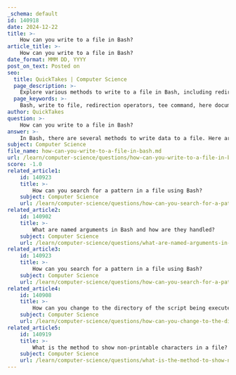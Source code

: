 ```yaml
---
_schema: default
id: 140918
date: 2024-12-22
title: >-
    How can you write to a file in Bash?
article_title: >-
    How can you write to a file in Bash?
date_format: MMM DD, YYYY
post_on_text: Posted on
seo:
  title: QuickTakes | Computer Science
  page_description: >-
    Explore various methods to write to a file in Bash, including redirection operators, the tee command, here documents, and the printf function.
  page_keywords: >-
    Bash, write to file, redirection operators, tee command, here documents, printf, file output, append, overwrite, shell scripting
author: QuickTakes
question: >-
    How can you write to a file in Bash?
answer: >-
    In Bash, there are several methods to write data to a file. Here are four common techniques:\n\n1. **Redirection Operators**:\n   - To create a new file and write output to it, you can use the `>` operator. For example:\n     ```bash\n     echo "Hello, World!" > file.txt\n     ```\n     This command will create `file.txt` and write "Hello, World!" into it. If `file.txt` already exists, its contents will be overwritten.\n   - To append output to an existing file, use the `>>` operator:\n     ```bash\n     echo "Another line" >> file.txt\n     ```\n     This will add "Another line" to the end of `file.txt` without deleting its current contents.\n\n2. **Using the `tee` Command**:\n   - The `tee` command reads from standard input and writes to standard output and files. It can be used to write output to a file while also displaying it on the terminal. For example:\n     ```bash\n     echo "This will be seen and saved" | tee file.txt\n     ```\n     By default, `tee` overwrites the file. To append to the file instead, use the `-a` option:\n     ```bash\n     echo "This will be appended" | tee -a file.txt\n     ```\n\n3. **Here Documents**:\n   - A Here Document allows you to write multiple lines of text to a file. You can use it as follows:\n     ```bash\n     cat <<EOF > file.txt\n     This is line 1\n     This is line 2\n     EOF\n     ```\n     This will create `file.txt` and write the two lines into it.\n\n4. **Using `printf`**:\n   - The `printf` command can also be used to write formatted text to a file. For example:\n     ```bash\n     printf "Line 1\nLine 2\n" > file.txt\n     ```\n     This will create `file.txt` and write "Line 1" and "Line 2" into it, with each line ending in a newline character.\n\nThese methods provide flexibility in how you can write to files in Bash, whether you want to overwrite existing content, append to it, or write multiple lines at once.
subject: Computer Science
file_name: how-can-you-write-to-a-file-in-bash.md
url: /learn/computer-science/questions/how-can-you-write-to-a-file-in-bash
score: -1.0
related_article1:
    id: 140923
    title: >-
        How can you search for a pattern in a file using Bash?
    subject: Computer Science
    url: /learn/computer-science/questions/how-can-you-search-for-a-pattern-in-a-file-using-bash
related_article2:
    id: 140902
    title: >-
        What are named arguments in Bash and how are they handled?
    subject: Computer Science
    url: /learn/computer-science/questions/what-are-named-arguments-in-bash-and-how-are-they-handled
related_article3:
    id: 140923
    title: >-
        How can you search for a pattern in a file using Bash?
    subject: Computer Science
    url: /learn/computer-science/questions/how-can-you-search-for-a-pattern-in-a-file-using-bash
related_article4:
    id: 140908
    title: >-
        How can you change to the directory of the script being executed?
    subject: Computer Science
    url: /learn/computer-science/questions/how-can-you-change-to-the-directory-of-the-script-being-executed
related_article5:
    id: 140919
    title: >-
        What is the method to show non-printable characters in a file?
    subject: Computer Science
    url: /learn/computer-science/questions/what-is-the-method-to-show-nonprintable-characters-in-a-file
---
```


&nbsp;